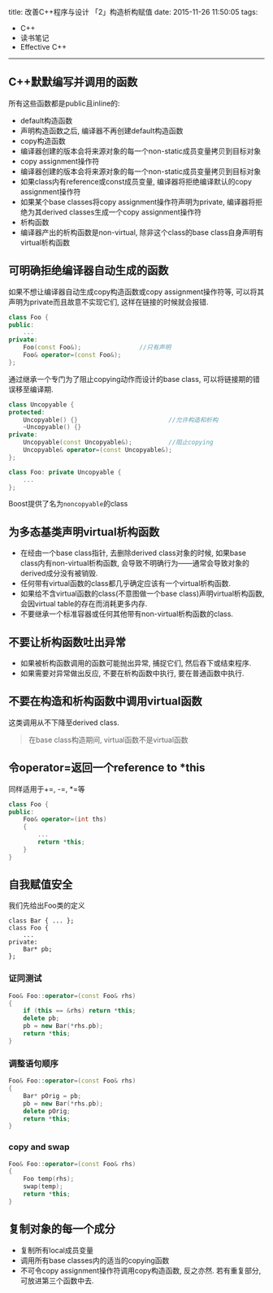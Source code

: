 ﻿title: 改善C++程序与设计 「2」构造析构赋值
date: 2015-11-26 11:50:05
tags: 
- C++ 
- 读书笔记
- Effective C++
---
## C++默默编写并调用的函数
所有这些函数都是public且inline的:

- default构造函数
 - 声明构造函数之后, 编译器不再创建default构造函数
- copy构造函数
 - 编译器创建的版本会将来源对象的每一个non-static成员变量拷贝到目标对象
- copy assignment操作符
 - 编译器创建的版本会将来源对象的每一个non-static成员变量拷贝到目标对象
 - 如果class内有reference或const成员变量, 编译器将拒绝编译默认的copy assignment操作符
 - 如果某个base classes将copy assignment操作符声明为private, 编译器将拒绝为其derived classes生成一个copy assignment操作符
- 析构函数
 - 编译器产出的析构函数是non-virtual, 除非这个class的base class自身声明有virtual析构函数

## 可明确拒绝编译器自动生成的函数
如果不想让编译器自动生成copy构造函数或copy assignment操作符等, 可以将其声明为private而且故意不实现它们, 这样在链接的时候就会报错.
```C++
class Foo {
public:
    ...
private:
    Foo(const Foo&);                //只有声明
    Foo& operator=(const Foo&);
};
```
通过继承一个专门为了阻止copying动作而设计的base class, 可以将链接期的错误移至编译期.
```c++
class Uncopyable {
protected:
    Uncopyable() {}                         //允许构造和析构
    ~Uncopyable() {}
private:
    Uncopyable(const Uncopyable&);          //阻止copying
    Uncopyable& operator=(const Uncopyable&);
};

class Foo: private Uncopyable {
    ...
};
```
Boost提供了名为`noncopyable`的class

## 为多态基类声明virtual析构函数
- 在经由一个base class指针, 去删除derived class对象的时候, 如果base class内有non-virtual析构函数, 会导致不明确行为——通常会导致对象的derived成分没有被销毁.
- 任何带有virtual函数的class都几乎确定应该有一个virtual析构函数.
- 如果给不含virtual函数的class(不意图做一个base class)声明virtual析构函数, 会因virtual table的存在而消耗更多内存.
- 不要继承一个标准容器或任何其他带有non-virtual析构函数的class.

## 不要让析构函数吐出异常
- 如果被析构函数调用的函数可能抛出异常, 捕捉它们, 然后吞下或结束程序.
- 如果需要对异常做出反应, 不要在析构函数中执行, 要在普通函数中执行.

## 不要在构造和析构函数中调用virtual函数
这类调用从不下降至derived class. 
> 在base class构造期间, virtual函数不是virtual函数

## 令operator=返回一个reference to *this
同样适用于+=, -=, *=等
```c++
class Foo {
public:
    Foo& operator=(int ths)
    {
        ...
        return *this;
    }
}
```
## 自我赋值安全
我们先给出Foo类的定义
```
class Bar { ... };
class Foo {
    ...
private:
    Bar* pb;
};
```
### 证同测试
```C++
Foo& Foo::operator=(const Foo& rhs)
{
    if (this == &rhs) return *this;
    delete pb;
    pb = new Bar(*rhs.pb);
    return *this;
}
```
### 调整语句顺序
```C++
Foo& Foo::operator=(const Foo& rhs)
{
    Bar* pOrig = pb;
    pb = new Bar(*rhs.pb);
    delete pOrig;
    return *this;
}
```
### copy and swap
```C++
Foo& Foo::operator=(const Foo& rhs)
{
    Foo temp(rhs);
    swap(temp);
    return *this;
}
```
## 复制对象的每一个成分
- 复制所有local成员变量
- 调用所有base classes内的适当的copying函数
- 不可令copy assignment操作符调用copy构造函数, 反之亦然. 若有重复部分, 可放进第三个函数中去.
